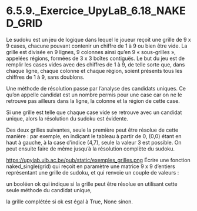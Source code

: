 # 6.5.9._Exercice_UpyLaB_6.18_NAKED_GRID

Le sudoku est un jeu de logique dans lequel le joueur reçoit une grille de 9 x 9 cases, chacune pouvant contenir un chiffre de 1 à 9 ou bien être vide. La grille est divisée en 9 lignes, 9 colonnes ainsi qu’en 9 « sous-grilles », appelées régions, formées de 3 x 3 boîtes contiguës. Le but du jeu est de remplir les cases vides avec des chiffres de 1 à 9, de telle sorte que, dans chaque ligne, chaque colonne et chaque région, soient présents tous les chiffres de 1 à 9, sans doublons.

Une méthode de résolution passe par l’analyse des candidats uniques. Ce qu’on appelle candidat est un nombre permis pour une case car on ne le retrouve pas ailleurs dans la ligne, la colonne et la région de cette case.

Si une grille est telle que chaque case vide se retrouve avec un candidat unique, alors la résolution du sudoku est évidente.

Des deux grilles suivantes, seule la première peut être résolue de cette manière : par exemple, en indiçant le tableau à partir de 0, (0,0) étant en haut à gauche, à la case d’indice (4,7), seule la valeur 3 est possible. On peut ensuite faire de même jusqu’à la résolution complète du sudoku.

https://upylab.ulb.ac.be/pub/static/exemples_grilles.png
Écrire une fonction naked_single(grid) qui reçoit en paramètre une matrice 9 x 9 d’entiers représentant une grille de sudoku, et qui renvoie un couple de valeurs :

un booléen ok qui indique si la grille peut être résolue en utilisant cette seule méthode du candidat unique,

la grille complétée si ok est égal à True, None sinon.

